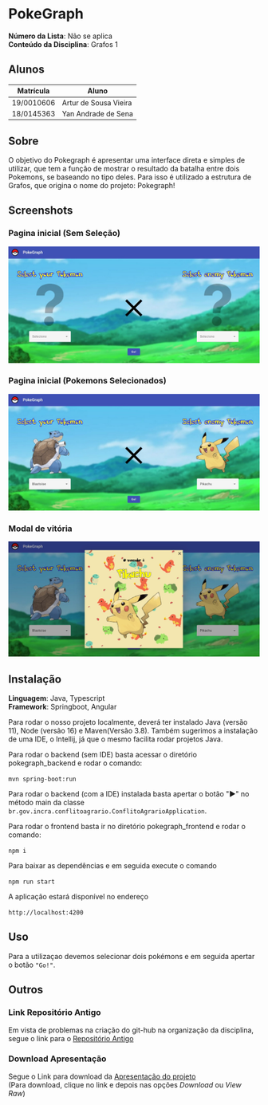# PokeGraph

**Número da Lista**: Não se aplica<br>
**Conteúdo da Disciplina**: Grafos 1<br>

## Alunos
|Matrícula | Aluno |
| -- | -- |
| 19/0010606 | Artur de Sousa Vieira |
| 18/0145363 |  Yan Andrade de Sena  |

## Sobre 
O objetivo do Pokegraph é apresentar uma interface direta e simples de utilizar, que tem a função de mostrar o resultado
da batalha entre dois Pokemons, se baseando no tipo deles. Para isso é utilizado a estrutura de Grafos, que origina 
o nome do projeto:
Pokegraph!

## Screenshots

### Pagina inicial (Sem Seleção)

![Pokemons não selecionados](assets-readme/pokemon-not-selected.jpeg) 

### Pagina inicial (Pokemons Selecionados)

![Pokemons selecionados](assets-readme/pokemon-selected.jpeg) 

### Modal de vitória

![Modal Vitória](assets-readme/modal-winner.jpeg) 

## Instalação 
**Linguagem**: Java, Typescript<br>
**Framework**: Springboot, Angular<br>

Para rodar o nosso projeto localmente, deverá ter instalado Java (versão 11), Node (versão 16) e Maven(Versão 3.8). Também sugerimos a instalação de uma IDE, o Intellij, já que o mesmo facilita rodar projetos Java.

Para rodar o backend (sem IDE) basta acessar o diretório pokegraph_backend e rodar o comando:

``
mvn spring-boot:run 
``

Para rodar o backend (com a IDE) instalada basta apertar o botão "▶" no método main da classe ``br.gov.incra.conflitoagrario.ConflitoAgrarioApplication``.

Para rodar o frontend basta ir no diretório pokegraph_frontend e rodar o comando:

``
npm i 
``

Para baixar as dependências e em seguida execute o comando

``
npm run start
``

A aplicação estará disponível no endereço 

``
http://localhost:4200
``

## Uso 
Para a utilizaçao devemos selecionar dois pokémons e em seguida apertar o botão ``"Go!"``.

## Outros 

### Link Repositório Antigo
Em vista de problemas na criação do git-hub na organização da disciplina,
segue o link para o [Repositório Antigo](https://github.com/yandrade1305/grafos1_pokegraph)

### Download Apresentação

Segue o Link para download da [Apresentação do projeto](assets-readme/apresentacao-pokegraph.mp4)<br>
(Para download, clique no link e depois nas opções *Download* ou *View Raw*)
